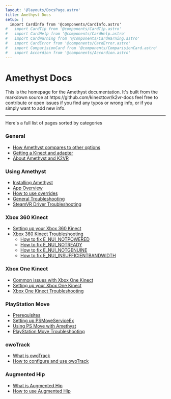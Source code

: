```yaml
---
layout: '@layouts/DocsPage.astro'
title: Amethyst Docs
setup: | 
  import CardInfo from '@components/CardInfo.astro'
#   import CardTip from '@components/CardTip.astro'
#   import CardHelp from '@components/CardHelp.astro'
#   import CardWarning from '@components/CardWarning.astro'
#   import CardError from '@components/CardError.astro'
#   import ComparisionCard from '@components/ComparisionCard.astro'
#   import Accordion from '@components/Accordion.astro'
---
```

# Amethyst Docs
<CardInfo title="About these docs">
This is the homepage for the Amethyst documentation. It's built from the markdown source at https://github.com/kinecttovr/k2vr-docs feel free to contribute or open issues if you find any typos or wrong info, or if you simply want to add new info.
</CardInfo>

---
Here's a full list of pages sorted by categories
### General
- [How Amethyst compares to other options](comparison)
- [Getting a Kinect and adapter](buying-kinect)
- [About Amethyst and K2VR](about)
### Using Amethyst
- [Installing Amethyst](app/installation)
- [App Overview](app/overview)
- [How to use overrides](app/overrides)
- [General Troubleshooting](app/help)
- [SteamVR Driver Troubleshooting](app/steamvr-driver-codes)
### Xbox 360 Kinect
- [Setting up your Xbox 360 Kinect](360/setup)
- [Xbox 360 Kinect Troubleshooting](360/troubleshooting)
  - [How to fix E_NUI_NOTPOWERED](360/troubleshooting/notpowered)
  - [How to fix E_NUI_NOTREADY](360/troubleshooting/notready)
  - [How to fix E_NUI_NOTGENUINE](360/troubleshooting/notgenuine)
  - [How to fix E_NUI_INSUFFICIENTBANDWIDTH](360/troubleshooting/insufficientbandwidth)
### Xbox One Kinect
- [Common issues with Xbox One Kinect](one/common-issues)
- [Setting up your Xbox One Kinect](one/setup)
- [Xbox One Kinect Troubleshooting](one/troubleshooting)
### PlayStation Move
- [Prerequisites](psmove/what-to-buy)
- [Setting up PSMoveServiceEx](psmove/setup)
- [Using PS Move with Amethyst](psmove/usage)
- [PlayStation Move Troubleshooting](psmove/troubleshooting)
### owoTrack
- [What is owoTrack](owo/about)
- [How to configure and use owoTrack](owo/setup)
### Augmented Hip
- [What is Augmented Hip](aughip/about)
- [How to use Augmented Hip](aughip/setup)